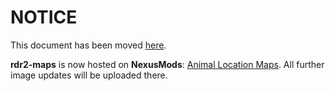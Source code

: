 # NOTICE

This document has been moved [here](https://github.com/subvod/examples/blob/master/misc/RDR2.MD).

**rdr2-maps** is now hosted on **NexusMods**: [Animal Location Maps](https://www.nexusmods.com/reddeadredemption2/mods/1929). All further image updates will be uploaded there.
